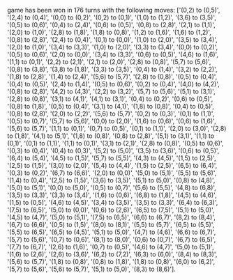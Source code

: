 game has been won in 176 turns with the following moves: ['(0,2) to (0,5)', '(2,4) to (0,4)', '(0,0) to (0,2)', '(0,2) to (0,1)', '(1,0) to (1,2)', '(3,6) to (3,5)', '(0,5) to (0,6)', '(0,4) to (2,4)', '(0,6) to (0,5)', '(0,8) to (2,8)', '(2,1) to (1,1)', '(2,0) to (1,0)', '(2,8) to (1,8)', '(1,8) to (0,8)', '(1,2) to (1,6)', '(1,6) to (1,2)', '(0,8) to (2,8)', '(2,4) to (0,4)', '(0,1) to (0,0)', '(1,0) to (2,0)', '(3,5) to (3,4)', '(2,0) to (1,0)', '(3,4) to (3,3)', '(1,0) to (2,0)', '(3,3) to (3,4)', '(0,0) to (0,2)', '(0,5) to (0,6)', '(2,0) to (0,0)', '(3,4) to (3,3)', '(0,6) to (0,5)', '(4,6) to (1,6)', '(1,1) to (0,1)', '(2,2) to (2,1)', '(2,1) to (2,0)', '(2,8) to (0,8)', '(5,7) to (5,6)', '(0,8) to (3,8)', '(3,8) to (1,8)', '(3,3) to (3,5)', '(0,4) to (1,4)', '(3,2) to (2,2)', '(1,8) to (2,8)', '(1,4) to (2,4)', '(5,6) to (5,7)', '(2,8) to (0,8)', '(0,5) to (0,4)', '(0,4) to (0,5)', '(2,4) to (1,4)', '(0,5) to (0,6)', '(0,2) to (0,4)', '(4,0) to (4,2)', '(0,8) to (2,8)', '(4,2) to (4,3)', '(2,2) to (3,2)', '(5,7) to (5,6)', '(5,1) to (3,1)', '(2,8) to (0,8)', '(3,1) to (4,1)', '(4,1) to (3,1)', '(0,4) to (0,2)', '(0,6) to (0,5)', '(0,8) to (1,8)', '(0,5) to (0,4)', '(3,1) to (4,1)', '(1,8) to (0,8)', '(0,4) to (0,5)', '(0,8) to (2,8)', '(2,0) to (2,2)', '(5,6) to (5,7)', '(0,2) to (0,3)', '(0,1) to (1,1)', '(0,5) to (0,7)', '(5,7) to (5,6)', '(0,0) to (2,0)', '(1,6) to (0,6)', '(0,6) to (1,6)', '(5,6) to (5,7)', '(1,1) to (0,1)', '(0,7) to (0,5)', '(0,1) to (1,1)', '(2,0) to (3,0)', '(2,8) to (1,8)', '(4,1) to (5,1)', '(1,8) to (0,8)', '(0,8) to (2,8)', '(5,1) to (3,1)', '(1,1) to (0,1)', '(0,1) to (1,1)', '(1,1) to (0,1)', '(3,1) to (2,1)', '(2,8) to (0,8)', '(0,5) to (0,6)', '(0,3) to (0,4)', '(0,4) to (0,3)', '(5,2) to (5,0)', '(3,5) to (3,6)', '(0,6) to (0,5)', '(6,4) to (5,4)', '(4,5) to (1,5)', '(5,7) to (5,5)', '(4,3) to (4,5)', '(1,5) to (2,5)', '(2,5) to (1,5)', '(3,0) to (2,0)', '(5,4) to (4,4)', '(1,5) to (2,5)', '(6,5) to (6,4)', '(0,3) to (0,2)', '(6,7) to (6,6)', '(2,0) to (0,0)', '(5,0) to (5,1)', '(5,5) to (5,6)', '(1,4) to (0,4)', '(2,5) to (1,5)', '(3,6) to (3,5)', '(5,1) to (5,0)', '(0,8) to (4,8)', '(5,0) to (5,1)', '(0,0) to (5,0)', '(0,5) to (0,7)', '(5,6) to (5,5)', '(4,8) to (6,8)', '(3,5) to (3,3)', '(3,3) to (3,4)', '(1,6) to (0,6)', '(6,8) to (1,8)', '(4,5) to (4,6)', '(1,5) to (0,5)', '(4,6) to (4,5)', '(3,4) to (3,5)', '(3,5) to (3,3)', '(6,4) to (6,3)', '(7,5) to (6,5)', '(5,0) to (0,0)', '(0,6) to (2,6)', '(6,5) to (7,5)', '(5,1) to (5,0)', '(4,5) to (4,7)', '(5,0) to (5,1)', '(7,5) to (6,5)', '(6,6) to (6,7)', '(8,2) to (8,4)', '(6,7) to (6,6)', '(0,5) to (1,5)', '(8,0) to (8,1)', '(5,5) to (5,7)', '(6,5) to (5,5)', '(5,5) to (6,5)', '(6,5) to (4,5)', '(5,1) to (5,0)', '(4,7) to (4,6)', '(6,6) to (6,7)', '(5,7) to (5,6)', '(0,7) to (0,6)', '(8,1) to (8,0)', '(0,6) to (0,7)', '(6,7) to (6,5)', '(7,7) to (6,7)', '(2,6) to (1,6)', '(0,7) to (0,5)', '(4,6) to (4,7)', '(5,0) to (5,1)', '(1,6) to (2,6)', '(2,6) to (3,6)', '(6,2) to (7,2)', '(6,3) to (6,0)', '(8,4) to (8,3)', '(5,6) to (5,7)', '(1,8) to (0,8)', '(0,8) to (1,8)', '(1,8) to (0,8)', '(6,0) to (6,2)', '(5,7) to (5,6)', '(5,6) to (5,7)', '(5,1) to (5,0)', '(8,3) to (8,6)'].

